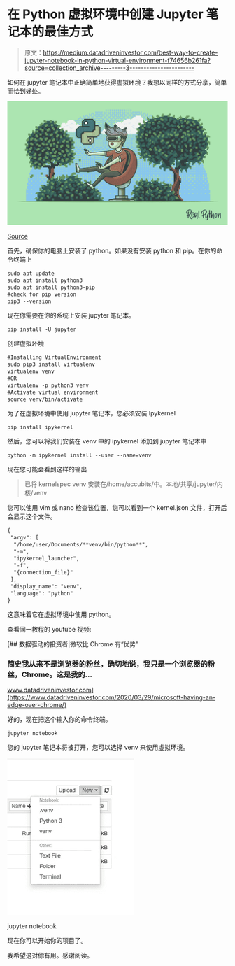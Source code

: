 # 在 Python 虚拟环境中创建 Jupyter 笔记本的最佳方式

> 原文：<https://medium.datadriveninvestor.com/best-way-to-create-jupyter-notebook-in-python-virtual-environment-f74656b261fa?source=collection_archive---------3----------------------->

如何在 jupyter 笔记本中正确简单地获得虚拟环境？我想以同样的方式分享，简单而恰到好处。

![](img/bee34aa9bfc984c61e6dce11ddbdeee0.png)

[Source](https://realpython.com/python-virtual-environments-a-primer/)

首先，确保你的电脑上安装了 python。如果没有安装 python 和 pip。在你的命令终端上

```
sudo apt update
sudo apt install python3
sudo apt install python3-pip
#check for pip version
pip3 --version
```

现在你需要在你的系统上安装 jupyter 笔记本。

```
pip install -U jupyter
```

创建虚拟环境

```
#Installing VirtualEnvironment
sudo pip3 install virtualenv
virtualenv venv
#OR
virtualenv -p python3 venv
#Activate virtual environment
source venv/bin/activate
```

为了在虚拟环境中使用 jupyter 笔记本，您必须安装 Ipykernel

```
pip install ipykernel
```

然后，您可以将我们安装在 venv 中的 ipykernel 添加到 jupyter 笔记本中

```
python -m ipykernel install --user --name=venv
```

现在您可能会看到这样的输出

> 已将 kernelspec venv 安装在/home/accubits/中。本地/共享/jupyter/内核/venv

您可以使用 vim 或 nano 检查该位置，您可以看到一个 kernel.json 文件，打开后会显示这个文件。

```
{
 "argv": [
  "/home/user/Documents/**venv/bin/python**",
  "-m",
  "ipykernel_launcher",
  "-f",
  "{connection_file}"
 ],
 "display_name": "venv",
 "language": "python"
}
```

这意味着它在虚拟环境中使用 python。

查看同一教程的 youtube 视频:

[](https://www.datadriveninvestor.com/2020/03/29/microsoft-having-an-edge-over-chrome/) [## 数据驱动的投资者|微软比 Chrome 有“优势”

### 简史我从来不是浏览器的粉丝，确切地说，我只是一个浏览器的粉丝，Chrome。这是我的…

www.datadriveninvestor.com](https://www.datadriveninvestor.com/2020/03/29/microsoft-having-an-edge-over-chrome/) 

好的，现在把这个输入你的命令终端。

```
jupyter notebook
```

您的 jupyter 笔记本将被打开，您可以选择 venv 来使用虚拟环境。

![](img/deac079845e60622cc0691e895c55637.png)

jupyter notebook

现在你可以开始你的项目了。

我希望这对你有用。感谢阅读。